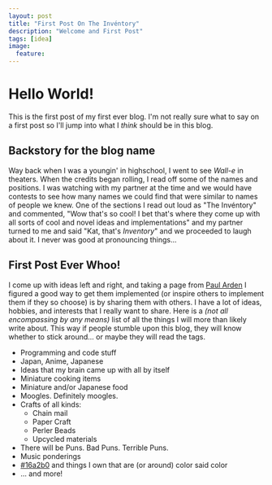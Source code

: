 ```yaml
---
layout: post
title: "First Post On The Invéntory"
description: "Welcome and First Post"
tags: [idea]
image:
  feature: 
---
```


# Hello World!

This is the first post of my first ever blog. I'm not really sure what to say on a first post so I'll jump into what I _think_ should be in this blog.

## Backstory for the blog name
Way back when I was a youngin' in highschool, I went to see _Wall-e_ in theaters. When the credits began rolling, I read off some of the names and positions. I was watching with my partner at the time and we would have contests to see how many names we could find that were similar to names of people we knew. One of the sections I read out loud as "The Invéntory" and commented, "Wow that's so cool! I bet that's where they come up with all sorts of cool and novel ideas and implementations" and my partner turned to me and said "Kat, that's _Inventory_" and we proceeded to laugh about it. I never was good at pronouncing things...

## First Post Ever Whoo!
I come up with ideas left and right, and taking a page from [Paul Arden](https://s-media-cache-ak0.pinimg.com/originals/62/6b/5a/626b5a2fc5857ae0fe704f2de905f5f2.jpg) I figured a good way to get them implemented (or inspire others to implement them if they so choose) is by sharing them with others. I have a lot of ideas, hobbies, and interests that I really want to share. Here is a _(not all encompassing by any means)_ list of all the things I will more than likely write about. This way if people stumble upon  this blog, they will know whether to stick around... or maybe they will read the tags. 

- Programming and code stuff
- Japan, Anime, Japanese
- Ideas that my brain came up with all by itself
- Miniature cooking items
- Miniature and/or Japanese food
- Moogles. Definitely moogles. 
- Crafts of all kinds:
    - Chain mail
    - Paper Craft
    - Perler Beads
    - Upcycled materials
- There will be Puns. Bad Puns. Terrible Puns.
- Music ponderings
- [#16a2b0](https://www.google.com/search?q=%239a5b84&oq=%239a5b84&aqs=chrome..69i57.635j0j4&sourceid=chrome&ie=UTF-8) and things I own that are (or around)  color said color
- ... and more!
 
    
